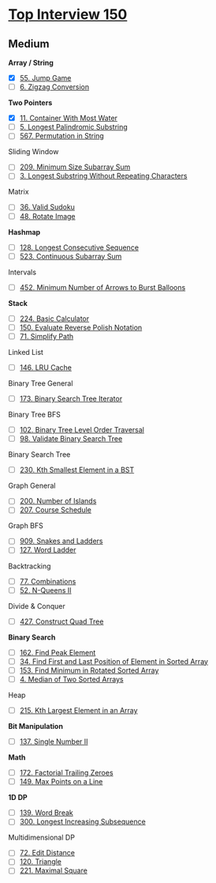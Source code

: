 # [Top Interview 150](https://leetcode.com/studyplan/top-interview-150/)
## Medium

**Array / String**
- [x] [55. Jump Game](https://leetcode.com/problems/jump-game/?envType=study-plan-v2&envId=top-interview-150)
- [ ] [6. Zigzag Conversion](https://leetcode.com/problems/zigzag-conversion/description/?envType=study-plan-v2&envId=top-interview-150)

**Two Pointers**
- [x] [11. Container With Most Water](https://leetcode.com/problems/container-with-most-water/description/?envType=study-plan-v2&envId=top-interview-150)
- [ ] [5. Longest Palindromic Substring](https://leetcode.com/problems/longest-palindromic-substring/description/)
- [ ] [567. Permutation in String](https://leetcode.com/problems/permutation-in-string/description/)

Sliding Window
- [ ] [209. Minimum Size Subarray Sum](https://leetcode.com/problems/minimum-size-subarray-sum/description/?envType=study-plan-v2&envId=top-interview-150)
- [ ] [3. Longest Substring Without Repeating Characters](https://leetcode.com/problems/longest-substring-without-repeating-characters/description/?envType=study-plan-v2&envId=top-interview-150)

Matrix
- [ ] [36. Valid Sudoku](https://leetcode.com/problems/valid-sudoku/description/?envType=study-plan-v2&envId=top-interview-150)
- [ ] [48. Rotate Image](https://leetcode.com/problems/rotate-image/description/?envType=study-plan-v2&envId=top-interview-150)

**Hashmap**
- [ ] [128. Longest Consecutive Sequence](https://leetcode.com/problems/longest-consecutive-sequence/description/?envType=study-plan-v2&envId=top-interview-150)
- [ ] [523. Continuous Subarray Sum](https://leetcode.com/problems/continuous-subarray-sum/description/)

Intervals
- [ ] [452. Minimum Number of Arrows to Burst Balloons](https://leetcode.com/problems/minimum-number-of-arrows-to-burst-balloons/description/?envType=study-plan-v2&envId=top-interview-150)

**Stack**
- [ ] [224. Basic Calculator](https://leetcode.com/problems/basic-calculator/description/?envType=study-plan-v2&envId=top-interview-150)
- [ ] [150. Evaluate Reverse Polish Notation](https://leetcode.com/problems/evaluate-reverse-polish-notation/description/?envType=study-plan-v2&envId=top-interview-150)
- [ ] [71. Simplify Path](https://leetcode.com/problems/simplify-path/description/?envType=study-plan-v2&envId=top-interview-150)

Linked List
- [ ] [146. LRU Cache](https://leetcode.com/problems/lru-cache/description/?envType=study-plan-v2&envId=top-interview-150)

Binary Tree General
- [ ] [173. Binary Search Tree Iterator](https://leetcode.com/problems/binary-search-tree-iterator/description/?envType=study-plan-v2&envId=top-interview-150)

Binary Tree BFS
- [ ] [102. Binary Tree Level Order Traversal](https://leetcode.com/problems/binary-tree-level-order-traversal/description/?envType=study-plan-v2&envId=top-interview-150)
- [ ] [98. Validate Binary Search Tree](https://leetcode.com/problems/validate-binary-search-tree/description/)

Binary Search Tree
- [ ] [230. Kth Smallest Element in a BST](https://leetcode.com/problems/kth-smallest-element-in-a-bst/description/?envType=study-plan-v2&envId=top-interview-150)

Graph General
- [ ] [200. Number of Islands](https://leetcode.com/problems/number-of-islands/description/?envType=study-plan-v2&envId=top-interview-150)
- [ ] [207. Course Schedule](https://leetcode.com/problems/course-schedule/description/?envType=study-plan-v2&envId=top-interview-150)

Graph BFS
- [ ] [909. Snakes and Ladders](https://leetcode.com/problems/snakes-and-ladders/description/?envType=study-plan-v2&envId=top-interview-150)
- [ ] [127. Word Ladder](https://leetcode.com/problems/word-ladder/description/?envType=study-plan-v2&envId=top-interview-150)

Backtracking
- [ ] [77. Combinations](https://leetcode.com/problems/combinations/description/?envType=study-plan-v2&envId=top-interview-150)
- [ ] [52. N-Queens II](https://leetcode.com/problems/n-queens-ii/description/?envType=study-plan-v2&envId=top-interview-150)

Divide & Conquer
- [ ] [427. Construct Quad Tree](https://leetcode.com/problems/construct-quad-tree/description/?envType=study-plan-v2&envId=top-interview-150)

**Binary Search**
- [ ] [162. Find Peak Element](https://leetcode.com/problems/find-peak-element/description/?envType=study-plan-v2&envId=top-interview-150)
- [ ] [34. Find First and Last Position of Element in Sorted Array](https://leetcode.com/problems/find-first-and-last-position-of-element-in-sorted-array/description/?envType=study-plan-v2&envId=top-interview-150)
- [ ] [153. Find Minimum in Rotated Sorted Array](https://leetcode.com/problems/find-minimum-in-rotated-sorted-array/description/)
- [ ] [4. Median of Two Sorted Arrays](https://leetcode.com/problems/median-of-two-sorted-arrays/description/)

Heap
- [ ] [215. Kth Largest Element in an Array](https://leetcode.com/problems/kth-largest-element-in-an-array/description/?envType=study-plan-v2&envId=top-interview-150)

**Bit Manipulation**
- [ ] [137. Single Number II](https://leetcode.com/problems/single-number-ii/description/?envType=study-plan-v2&envId=top-interview-150)

**Math**
- [ ] [172. Factorial Trailing Zeroes](https://leetcode.com/problems/factorial-trailing-zeroes/?envType=study-plan-v2&envId=top-interview-150)
- [ ] [149. Max Points on a Line](https://leetcode.com/problems/max-points-on-a-line/description/?envType=study-plan-v2&envId=top-interview-150)

**1D DP**
- [ ] [139. Word Break](https://leetcode.com/problems/word-break/description/?envType=study-plan-v2&envId=top-interview-150)
- [ ] [300. Longest Increasing Subsequence](https://leetcode.com/problems/longest-increasing-subsequence/description/?envType=study-plan-v2&envId=top-interview-150)

Multidimensional DP
- [ ] [72. Edit Distance](https://leetcode.com/problems/edit-distance/description/?envType=study-plan-v2&envId=top-interview-150)
- [ ] [120. Triangle](https://leetcode.com/problems/triangle/description/?envType=study-plan-v2&envId=top-interview-150)
- [ ] [221. Maximal Square](https://leetcode.com/problems/maximal-square/description/?envType=study-plan-v2&envId=top-interview-150)
